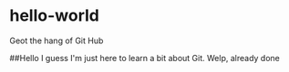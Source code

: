 # hello-world
Geot the hang of Git Hub

##Hello
<break></break>
I guess I'm just here
<break></break>
to learn a bit about Git.
<break></break>
Welp, already done
